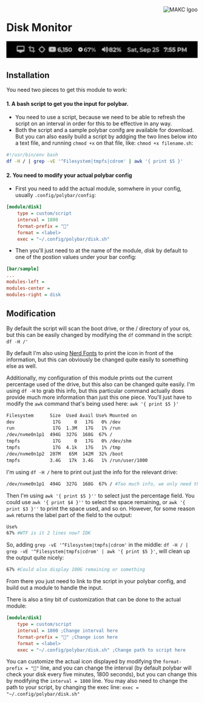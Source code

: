 <a href="https://makc.co">
    <img src="https://makc.co/images/github-header.svg" alt="MAKC lgoo" title="MAKC" align="right" height="50" />
</a>

# Disk Monitor
![Preview image of Module in action](https://raw.githubusercontent.com/makccr/disk-monitor-polybar/main/disk.jpg)

## Installation
You need two pieces to get this module to work: 
#### 1. A bash script to get you the input for polybar.
  * You need to use a script, because we need to be able to refresh the script on an interval in order for this to be effective in any way. 
  * Both the script and a sample polybar conifg are available for download. But you can also easily build a script by addging the two lines below into a text file, and running `chmod +x` on that file, like: `chmod +x filename.sh`:
```bash
#!/usr/bin/env bash
df -H / | grep -vE '^Filesystem|tmpfs|cdrom' | awk '{ print $5 }'
```

#### 2. You need to modify your actual polybar config
  * First you need to add the actual module, somwhere in your config, usually `.config/polybar/config`:
```ini
[module/disk]
    type = custom/script
    interval = 1800
    format-prefix = "﫭"
    format = <label>
    exec = "~/.config/polybar/disk.sh"
```
  * Then you'll just need to at the name of the module, *disk* by default to one of the postion values under your bar config:
```ini
[bar/sample]
...
modules-left = 
modules-center = 
modules-right = disk 
```

## Modification
By default the script will scan the boot drive, or the / directory of your os, but this can be easily changed by modifying the `df` command in the script: `df -H /'`

By default I'm also using [Nerd Fonts](https://www.nerdfonts.com/) to print the icon in front of the information, but this can obviously be changed quite easily to something else as well.

Additionally, my configuration of this module prints out the current percentage used of the drive, but this also can be changed quite easily. I'm using `df -H` to grab this info, but this particular command actually does provide much more information than just this one piece. You'll just have to modify the `awk` command that's being used here: `awk '{ print $5 }'`

```bash
Filesystem      Size  Used Avail Use% Mounted on
dev              17G     0   17G   0% /dev
run              17G  1.3M   17G   1% /run
/dev/nvme0n1p1  494G  327G  168G  67% /
tmpfs            17G     0   17G   0% /dev/shm
tmpfs            17G  4.1k   17G   1% /tmp
/dev/nvme0n1p2  207M   65M  142M  32% /boot
tmpfs           3.4G   17k  3.4G   1% /run/user/1000
```

I'm using `df -H /` here to print out just the info for the relevant drive: 
```bash
/dev/nvme0n1p1  494G  327G  168G  67% / #Too much info, we only need the fifth field, 67%
```

Then I'm using `awk '{ print $5 }''` to select just the percentage field. You could use `awk '{ print $4 }''` to select the space remaining, or `awk '{ print $3 }''` to print the space used, and so on. However, for some reason `awk` returns the label part of the field to the output:  
```bash
Use%
67% #WTF is it 2 lines now? IDK
```

So, adding `grep -vE '^Filesystem|tmpfs|cdrom'` in the middle: `df -H / | grep -vE '^Filesystem|tmpfs|cdrom' | awk '{ print $5 }'`, will clean up the output quite nicely:
```bash
67% #Could also display 100G remaining or something
```

From there you just need to link to the script in your polybar config, and build out a module to handle the input.

There is also a tiny bit of customization that can be done to the actual module: 
```ini
[module/disk]
    type = custom/script
    interval = 1800 ;Change interval here
    format-prefix = "﫭" ;Change icon here
    format = <label>
    exec = "~/.config/polybar/disk.sh" ;Change path to script here
```

You can customize the actual icon displayed by modifying the `format-prefix = "﫭"` line, and you can change the interval (by default polybar will check your disk every five minutes, 1800 seconds), but you can change this by modifying the `interval = 1800` line. You may also need to change the path to your script, by changing the exec line: `exec = "~/.config/polybar/disk.sh"`
